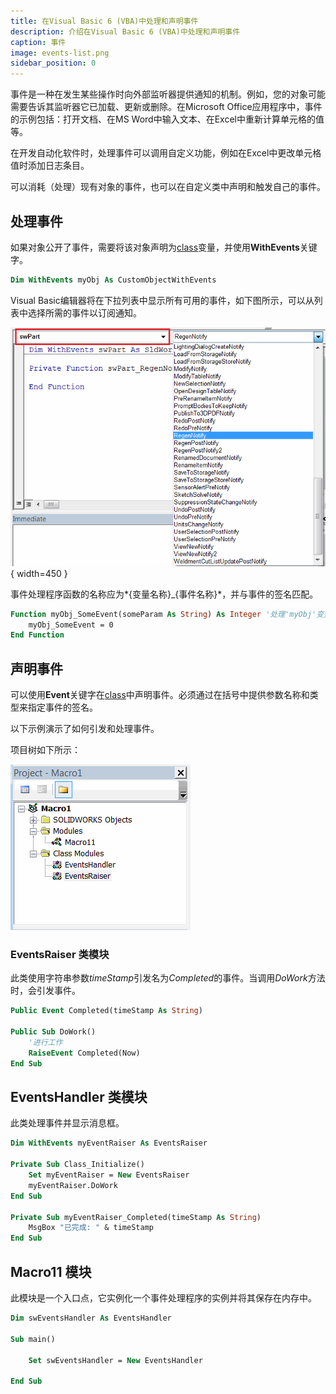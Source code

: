 ```yaml
---
title: 在Visual Basic 6 (VBA)中处理和声明事件
description: 介绍在Visual Basic 6 (VBA)中处理和声明事件
caption: 事件
image: events-list.png
sidebar_position: 0
---
```

事件是一种在发生某些操作时向外部监听器提供通知的机制。例如，您的对象可能需要告诉其监听器它已加载、更新或删除。在Microsoft Office应用程序中，事件的示例包括：打开文档、在MS Word中输入文本、在Excel中重新计算单元格的值等。

在开发自动化软件时，处理事件可以调用自定义功能，例如在Excel中更改单元格值时添加日志条目。

可以消耗（处理）现有对象的事件，也可以在自定义类中声明和触发自己的事件。

## 处理事件

如果对象公开了事件，需要将该对象声明为[class](/docs/codestack/visual-basic/classes/)变量，并使用**WithEvents**关键字。

~~~ vb
Dim WithEvents myObj As CustomObjectWithEvents
~~~

Visual Basic编辑器将在下拉列表中显示所有可用的事件，如下图所示，可以从列表中选择所需的事件以订阅通知。

![对象的可用事件列表](events-list.png){ width=450 }

事件处理程序函数的名称应为*{变量名称}_{事件名称}*，并与事件的签名匹配。

~~~ vb
Function myObj_SomeEvent(someParam As String) As Integer '处理'myObj'变量的'SomeEvent'
    myObj_SomeEvent = 0
End Function
~~~

## 声明事件

可以使用**Event**关键字在[class](/docs/codestack/visual-basic/classes/)中声明事件。必须通过在括号中提供参数名称和类型来指定事件的签名。

以下示例演示了如何引发和处理事件。

项目树如下所示：

![VBA类树](events-project-tree.png)

### EventsRaiser 类模块

此类使用字符串参数*timeStamp*引发名为*Completed*的事件。当调用*DoWork*方法时，会引发事件。

~~~vb
Public Event Completed(timeStamp As String)

Public Sub DoWork()
    '进行工作
    RaiseEvent Completed(Now)
End Sub
~~~

## EventsHandler 类模块

此类处理事件并显示消息框。

~~~vb
Dim WithEvents myEventRaiser As EventsRaiser

Private Sub Class_Initialize()
    Set myEventRaiser = New EventsRaiser
    myEventRaiser.DoWork
End Sub

Private Sub myEventRaiser_Completed(timeStamp As String)
    MsgBox "已完成: " & timeStamp
End Sub
~~~

## Macro11 模块

此模块是一个入口点，它实例化一个事件处理程序的实例并将其保存在内存中。

~~~vb
Dim swEventsHandler As EventsHandler

Sub main()
    
    Set swEventsHandler = New EventsHandler

End Sub
~~~